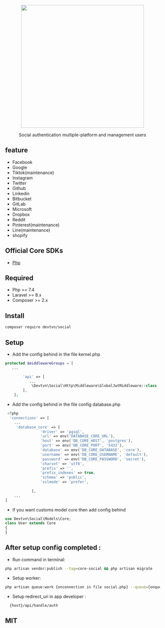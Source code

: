 <p align="center"><a href="#" target="_blank"><img src="https://i.postimg.cc/tTssS34W/package-core.png" width="400"></a></p>
<p style="align-items: center; margin:5px auto;display: flex;justify-content: center">Social authentication multiple-platform and management users</p>

## feature
- Facebook
- Google
- Tiktok(maintenance)
- Instagram
- Twitter
- Github
- Linkedin
- Bitbucket
- GitLab
- Microsoft
- Dropbox
- Reddit
- Pinterest(maintenance)
- Line(maintenance)
- shopify
## Official Core SDKs
<div>
<ul>
    <li><a href="https://github.com/tranvannghia021/core">Php</a></li>
</ul>
</div>


## Required
- Php >= 7.4
- Laravel >= 8.x 
- Composer >= 2.x
## Install
```bash
composer require devtvn/social
```
## Setup
-    Add the config behind in the file kernel.php

```php
protected $middlewareGroups = [
   ...

        'api' => [
           ...
            \Devtvn\Social\Http\Middleware\GlobalJwtMiddleware::class
        ],
    ];
```


 - Add the config behind in the file config database.php

```php
 <?php
  'connections' => [
    ...
     'database_core' => [
                'driver' => 'pgsql',
                'url' => env('DATABASE_CORE_URL'),
                'host' => env('DB_CORE_HOST', 'postgres'),
                'port' => env('DB_CORE_PORT', '5432'),
                'database' => env('DB_CORE_DATABASE', 'core'),
                'username' => env('DB_CORE_USERNAME', 'default'),
                'password' => env('DB_CORE_PASSWORD', 'secret'),
                'charset' => 'utf8',
                'prefix' => '',
                'prefix_indexes' => true,
                'schema' => 'public',
                'sslmode' => 'prefer',
    
            ],
    ...
]
```
- If you want customs model core then add config behind
```php
use Devtvn\Social\Models\Core;
class User extends Core
{  
}

```
## After setup config completed :
- Run command in terminal:
```bash
php artisan vendor:publish --tag=core-social && php artisan migrate
```
- Setup worker:
```bash
php artisan queue:work {onconnection in file social.php} --queue={onqueue in file social.php} --sleep=3 --tries=3 --timeout=9000
```
- Setup redirect_uri in app developer :
```bash
  {host}/api/handle/auth 
```

## MIT
